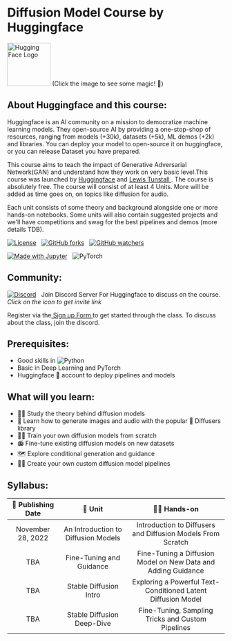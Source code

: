 # Diffusion Model Course by Huggingface

<a href = "https://huggingface.co"><img src="https://user-images.githubusercontent.com/101518890/200024774-1d249e8e-e661-4523-bd39-dc8f2c1833d4.png" alt="Hugging Face Logo" height = "100" width = "100"></a> (Click the image to see some magic! :eyes:)

## About Huggingface and this course:
  Huggingface is an AI community on a mission to democratize machine learning models. They open-source AI by providing a one-stop-shop of resources, ranging from models (+30k), datasets (+5k), ML demos (+2k) and libraries. You can deploy your model to open-source it on huggingface, or you can release Dataset you have prepared.

  This course aims to teach the impact of Generative Adversarial Network(GAN) and understand how they work on very basic level.This course was launched by <a href = "https://huggingface.co">Huggingface</a> and <a href = "https://linkedin.com/in/lewis-tunstall"> Lewis Tunstall </a>. The course is absolutely free. The course will consist of at least 4 Units. More will be added as time goes on, on topics like diffusion for audio.

Each unit consists of some theory and background alongside one or more hands-on notebooks. Some units will also contain suggested projects and we'll have competitions and swag for the best pipelines and demos (more details TDB).

[![License](https://img.shields.io/static/v1?label=License&message=Apache&color=<Yellow>)](https://github.com/dhakalnirajan/Diffusion-Model-Course/blob/main/License) &nbsp;
[![GitHub forks](https://img.shields.io/github/forks/dhakalnirajan/Diffusion-Model-Course.svg?style=social&label=Fork&maxAge=2592000)](https://github.com/dhakalnirajan/Diffusion-Model-Course) &nbsp;
[![GitHub watchers](https://img.shields.io/github/watchers/dhakalnirajan/Diffusion-Model-Course.svg?style=social&label=Watch&maxAge=2592000)](https://github.com/dhakalnirajan/Diffusion-Model-Course/) &nbsp;

[![Made with Jupyter](https://img.shields.io/badge/Made%20with-Jupyter-red?style=flat-square&logo=Jupyter)](https://jupyter.org/try) &nbsp;
![PyTorch](https://img.shields.io/badge/PyTorch-%23EE4C2C.svg?style=flat-square&logo=PyTorch&logoColor=white)


## Community:
[![Discord](https://badgen.net/badge/icon/discord?icon=discord&label)](https://discord.gg/aYka4Yhff9) &nbsp; Join Discord Server For Huggingface to discuss on the course. *Click on the icon to get invite link*

Register via the<a href="https://huggingface.us17.list-manage.com/subscribe?u=7f57e683fa28b51bfc493d048&id=ef963b4162"> Sign up Form </a> to get started through the class. To discuss about the class, join the discord.


## Prerequisites:
  * Good skills in ![Python](https://img.shields.io/badge/python-3670A0?style=social&logo=python&logoColor=3a3afe)
  * Basic in Deep Learning and PyTorch
  * Huggingface 🤗 account to deploy pipelines and models

## What will you learn:
  * 👩‍🎓 Study the theory behind diffusion models
  * 🧨 Learn how to generate images and audio with the popular 🤗 Diffusers library
  * 🏋️‍♂️ Train your own diffusion models from scratch
  * 📻 Fine-tune existing diffusion models on new datasets
  * 🗺 Explore conditional generation and guidance
  * 🧑‍🔬 Create your own custom diffusion model pipelines

## Syllabus:
|  📆 Publishing Date  |  📘 Unit  | 👩‍💻 Hands-on  |
| :------------------: | :-------: | :-----------: |
| November 28, 2022 | An Introduction to Diffusion Models | Introduction to Diffusers and Diffusion Models From Scratch |
| TBA | Fine-Tuning and Guidance | Fine-Tuning a Diffusion Model on New Data and Adding Guidance |
| TBA | Stable Diffusion Intro | Exploring a Powerful Text-Conditioned Latent Diffusion Model |
| TBA | Stable Diffusion Deep-Dive | Fine-Tuning, Sampling Tricks and Custom Pipelines |
